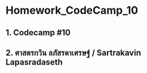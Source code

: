 # Homework_CodeCamp_10
## 1. Codecamp #10
## 2. ศาสตรกวิน ลภัสรดาเศรษฐ์ / Sartrakavin Lapasradaseth
